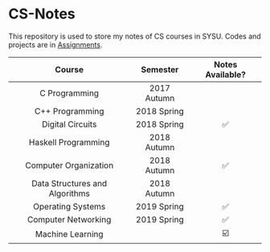 
# CS-Notes

This repository is used to store my notes of CS courses in SYSU.
Codes and projects are in [Assignments](https://github.com/chhzh123/Assignments).

| Course                | Semester    | Notes Available?   |
| :---:                 | :---:       | :---:              |
| C Programming         | 2017 Autumn |                    |
| C++ Programming       | 2018 Spring |                    |
| Digital Circuits      | 2018 Spring | :white_check_mark: |
| Haskell Programming   | 2018 Autumn |                    |
| Computer Organization | 2018 Autumn | :white_check_mark: |
| Data Structures and Algorithms | 2018 Autumn |           |
| Operating Systems     | 2019 Spring | :white_check_mark: |
| Computer Networking   | 2019 Spring | :white_check_mark: |
| Machine Learning      |             | :ballot_box_with_check: |
